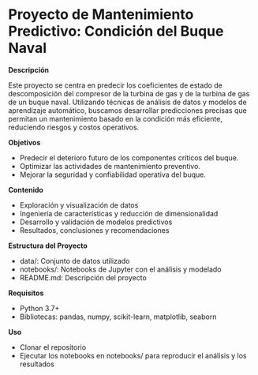 # Proyecto de Mantenimiento Predictivo: Condición del Buque Naval

**Descripción**


Este proyecto se centra en predecir los coeficientes de estado de descomposición del compresor de la turbina de gas y de la turbina de gas de un buque naval. Utilizando técnicas de análisis de datos y modelos de aprendizaje automático, buscamos desarrollar predicciones precisas que permitan un mantenimiento basado en la condición más eficiente, reduciendo riesgos y costos operativos.


**Objetivos**


*   Predecir el deterioro futuro de los componentes críticos del buque.
*   Optimizar las actividades de mantenimiento preventivo.
*   Mejorar la seguridad y confiabilidad operativa del buque.


**Contenido**


*   Exploración y visualización de datos
*   Ingeniería de características y reducción de dimensionalidad
*   Desarrollo y validación de modelos predictivos
*   Resultados, conclusiones y recomendaciones


**Estructura del Proyecto**


*   data/: Conjunto de datos utilizado
*   notebooks/: Notebooks de Jupyter con el análisis y modelado
*   README.md: Descripción del proyecto


**Requisitos**


*   Python 3.7+
*   Bibliotecas: pandas, numpy, scikit-learn, matplotlib, seaborn


**Uso**


*   Clonar el repositorio
*   Ejecutar los notebooks en notebooks/ para reproducir el análisis y los resultados

